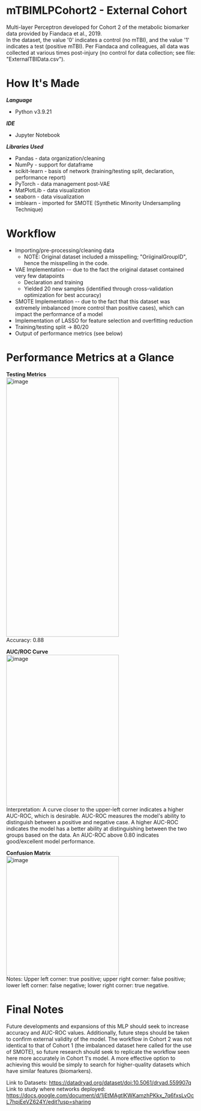 # mTBIMLPCohort2 - External Cohort

Multi-layer Perceptron developed for Cohort 2 of the metabolic biomarker data provided by Fiandaca et al., 2019.  
In the dataset, the value '0' indicates a control (no mTBI), and the value '1' indicates a test (positive mTBI). Per Fiandaca and colleagues, all data was collected at various times post-injury (no control for data collection; see file: "ExternalTBIData.csv").

# How It's Made

**_Language_**
- Python v3.9.21
  
**_IDE_**
- Jupyter Notebook
  
**_Libraries Used_**
- Pandas - data organization/cleaning
- NumPy - support for dataframe
- scikit-learn - basis of network (training/testing split, declaration, performance report)
- PyTorch - data management post-VAE
- MatPlotLib - data visualization
- seaborn - data visualization
- imblearn - imported for SMOTE (Synthetic Minority Undersampling Technique)


# Workflow
- Importing/pre-processing/cleaning data
     - NOTE: Original dataset included a misspelling; "OriiginalGroupID", hence the misspelling in the code.
- VAE Implementation -- due to the fact the original dataset contained very few datapoints
     - Declaration and training
     - Yielded 20 new samples (identified through cross-validation optimization for best accuracy)
- SMOTE Implementation -- due to the fact that this dataset was extremely imbalanced (more control than positive cases), which can impact the performance of a model
- Implementation of LASSO for feature selection and overfitting reduction
- Training/testing split -> 80/20
- Output of performance metrics (see below)

# Performance Metrics at a Glance  
__Testing Metrics__  
<img width="300" height="690" alt="image" src="https://github.com/user-attachments/assets/025f21b2-13dd-486a-8e66-5f9e3a7cf538" />  
Accuracy: 0.88  

__AUC/ROC Curve__  
<img width="300" height="403" alt="image" src="https://github.com/user-attachments/assets/1adb4b45-e20b-4736-b6f2-b833f58dd752" />  
Interpretation: A curve closer to the upper-left corner indicates a higher AUC-ROC, which is desirable. AUC-ROC measures the model's ability to distinguish between a positive and negative case. A higher AUC-ROC indicates the model has a better ability at distinguishing between the two groups based on the data. An AUC-ROC above 0.80 indicates good/excellent model performance.  

__Confusion Matrix__  
<img width="300" height="318" alt="image" src="https://github.com/user-attachments/assets/9618e4d7-c8bc-443d-999f-d1f737251936" />  
Notes: Upper left corner: true positive; upper right corner: false positive; lower left corner: false negative; lower right corner: true negative.  
# Final Notes  
Future developments and expansions of this MLP should seek to increase accuracy and AUC-ROC values. Additionally, future steps should be taken to confirm external validity of the model. The workflow in Cohort 2 was not identical to that of Cohort 1 (the imbalanced dataset here called for the use of SMOTE), so future research should seek to replicate the workflow seen here more accurately in Cohort 1's model. A more effective option to achieving this would be simply to search for higher-quality datasets which have similar features (biomarkers).

Link to Datasets:
https://datadryad.org/dataset/doi:10.5061/dryad.559907q  
Link to study where networks deployed:
https://docs.google.com/document/d/1jEtMAgtlKWKamzhPKkx_7q6fxsLvOcL7hpjEeVZ624Y/edit?usp=sharing
